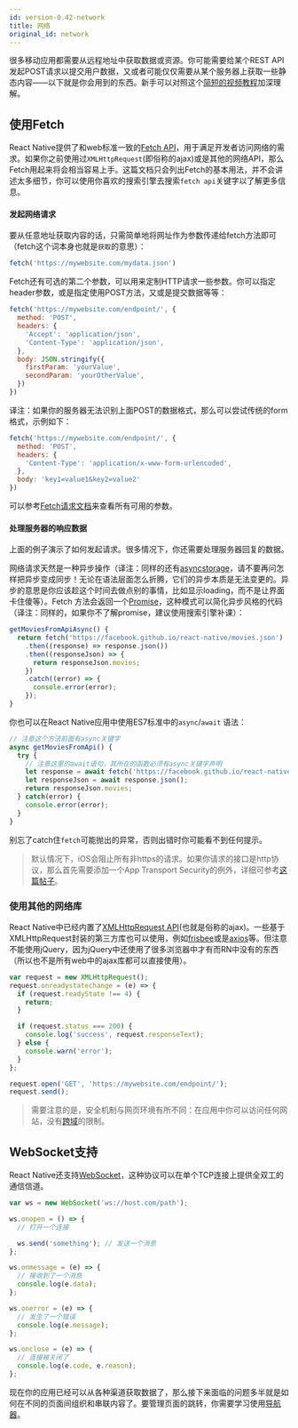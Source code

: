 ```yaml
---
id: version-0.42-network
title: 网络
original_id: network
---
```


很多移动应用都需要从远程地址中获取数据或资源。你可能需要给某个REST API发起POST请求以提交用户数据，又或者可能仅仅需要从某个服务器上获取一些静态内容——以下就是你会用到的东西。新手可以对照这个[简短的视频教程](http://v.youku.com/v_show/id_XMTUyNTEwMTA5Ng==.html)加深理解。

## 使用Fetch

React Native提供了和web标准一致的[Fetch API](https://developer.mozilla.org/en-US/docs/Web/API/Fetch_API)，用于满足开发者访问网络的需求。如果你之前使用过`XMLHttpRequest`(即俗称的ajax)或是其他的网络API，那么Fetch用起来将会相当容易上手。这篇文档只会列出Fetch的基本用法，并不会讲述太多细节，你可以使用你喜欢的搜索引擎去搜索`fetch api`关键字以了解更多信息。

#### 发起网络请求

要从任意地址获取内容的话，只需简单地将网址作为参数传递给fetch方法即可（fetch这个词本身也就是`获取`的意思）：

```js
fetch('https://mywebsite.com/mydata.json')
```

Fetch还有可选的第二个参数，可以用来定制HTTP请求一些参数。你可以指定header参数，或是指定使用POST方法，又或是提交数据等等：

```js
fetch('https://mywebsite.com/endpoint/', {
  method: 'POST',
  headers: {
    'Accept': 'application/json',
    'Content-Type': 'application/json',
  },
  body: JSON.stringify({
    firstParam: 'yourValue',
    secondParam: 'yourOtherValue',
  })
})
```

译注：如果你的服务器无法识别上面POST的数据格式，那么可以尝试传统的form格式，示例如下：

```js
fetch('https://mywebsite.com/endpoint/', {
  method: 'POST',
  headers: {
    'Content-Type': 'application/x-www-form-urlencoded',
  },
  body: 'key1=value1&key2=value2'
})
```

可以参考[Fetch请求文档](https://developer.mozilla.org/en-US/docs/Web/API/Request)来查看所有可用的参数。

#### 处理服务器的响应数据

上面的例子演示了如何发起请求。很多情况下，你还需要处理服务器回复的数据。

网络请求天然是一种异步操作（译注：同样的还有[asyncstorage](asyncstorage.html)，请不要再问怎样把异步变成同步！无论在语法层面怎么折腾，它们的异步本质是无法变更的。异步的意思是你应该趁这个时间去做点别的事情，比如显示loading，而不是让界面卡住傻等）。Fetch 方法会返回一个[Promise](https://developer.mozilla.org/en-US/docs/Web/JavaScript/Reference/Global_Objects/Promise)，这种模式可以简化异步风格的代码（译注：同样的，如果你不了解promise，建议使用搜索引擎补课）： 

  ```js
  getMoviesFromApiAsync() {
    return fetch('https://facebook.github.io/react-native/movies.json')
      .then((response) => response.json())
      .then((responseJson) => {
        return responseJson.movies;
      })
      .catch((error) => {
        console.error(error);
      });
  }
  ```

你也可以在React Native应用中使用ES7标准中的`async`/`await` 语法：

  ```js
  // 注意这个方法前面有async关键字
  async getMoviesFromApi() {
    try {
      // 注意这里的await语句，其所在的函数必须有async关键字声明
      let response = await fetch('https://facebook.github.io/react-native/movies.json');
      let responseJson = await response.json();
      return responseJson.movies;
    } catch(error) {
      console.error(error);
    }
  }
  ```

别忘了catch住`fetch`可能抛出的异常，否则出错时你可能看不到任何提示。

> 默认情况下，iOS会阻止所有非https的请求。如果你请求的接口是http协议，那么首先需要添加一个App Transport Security的例外，详细可参考[这篇帖子](https://segmentfault.com/a/1190000002933776)。


### 使用其他的网络库

React Native中已经内置了[XMLHttpRequest API](https://developer.mozilla.org/en-US/docs/Web/API/XMLHttpRequest)(也就是俗称的ajax)。一些基于XMLHttpRequest封装的第三方库也可以使用，例如[frisbee](https://github.com/niftylettuce/frisbee)或是[axios](https://github.com/mzabriskie/axios)等。但注意不能使用jQuery，因为jQuery中还使用了很多浏览器中才有而RN中没有的东西（所以也不是所有web中的ajax库都可以直接使用）。

```js
var request = new XMLHttpRequest();
request.onreadystatechange = (e) => {
  if (request.readyState !== 4) {
    return;
  }

  if (request.status === 200) {
    console.log('success', request.responseText);
  } else {
    console.warn('error');
  }
};

request.open('GET', 'https://mywebsite.com/endpoint/');
request.send();
```

> 需要注意的是，安全机制与网页环境有所不同：在应用中你可以访问任何网站，没有[跨域](http://en.wikipedia.org/wiki/Cross-origin_resource_sharing)的限制。

## WebSocket支持

React Native还支持[WebSocket](https://developer.mozilla.org/en-US/docs/Web/API/WebSocket)，这种协议可以在单个TCP连接上提供全双工的通信信道。

```js
var ws = new WebSocket('ws://host.com/path');

ws.onopen = () => {
  // 打开一个连接

  ws.send('something'); // 发送一个消息
};

ws.onmessage = (e) => {
  // 接收到了一个消息
  console.log(e.data);
};

ws.onerror = (e) => {
  // 发生了一个错误
  console.log(e.message);
};

ws.onclose = (e) => {
  // 连接被关闭了
  console.log(e.code, e.reason);
};
```

现在你的应用已经可以从各种渠道获取数据了，那么接下来面临的问题多半就是如何在不同的页面间组织和串联内容了。要管理页面的跳转，你需要学习使用[导航器](using-navigators.html)。
